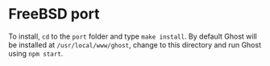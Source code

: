 FreeBSD port
=============

To install, `cd` to the `port` folder and type `make install`. By default Ghost will be installed at `/usr/local/www/ghost`, change to this directory and run Ghost using `npm start`.
